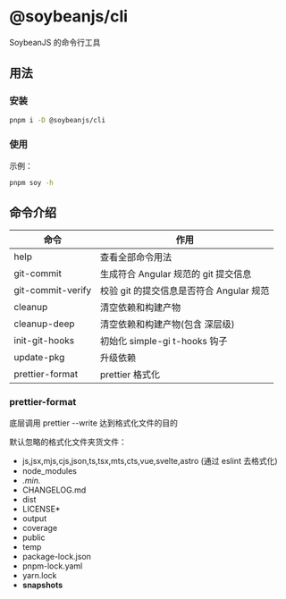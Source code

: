 # @soybeanjs/cli

SoybeanJS 的命令行工具

## 用法

### 安装

```bash
pnpm i -D @soybeanjs/cli
```

### 使用

示例：

```bash
pnpm soy -h
```

## 命令介绍

| 命令              | 作用                                          |
| ----------------- | --------------------------------------------- |
| help              | 查看全部命令用法                              |
| git-commit        | 生成符合 Angular 规范的 git 提交信息          |
| git-commit-verify | 校验 git 的提交信息是否符合 Angular 规范      |
| cleanup           | 清空依赖和构建产物                            |
| cleanup-deep      | 清空依赖和构建产物(包含 深层级)               |
| init-git-hooks    | 初始化 simple-gi t-hooks 钩子                 |
| update-pkg        | 升级依赖                                      |
| prettier-format   | prettier 格式化                               |

### prettier-format

底层调用 prettier --write 达到格式化文件的目的

默认忽略的格式化文件夹货文件：

- js,jsx,mjs,cjs,json,ts,tsx,mts,cts,vue,svelte,astro (通过 eslint 去格式化)
- node_modules
- _.min._
- CHANGELOG.md
- dist
- LICENSE\*
- output
- coverage
- public
- temp
- package-lock.json
- pnpm-lock.yaml
- yarn.lock
- **snapshots**
